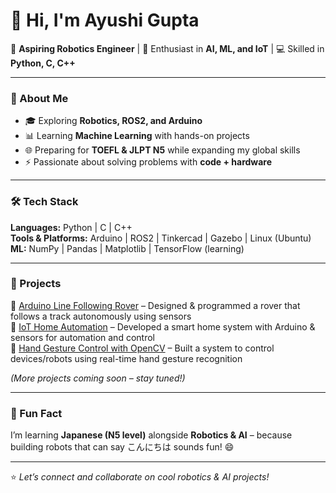 # 👋 Hi, I'm Ayushi Gupta  

🚀 **Aspiring Robotics Engineer** | 🤖 Enthusiast in **AI, ML, and IoT** | 💻 Skilled in **Python, C, C++**  

---

### 🌱 About Me  
- 🎓 Exploring **Robotics, ROS2, and Arduino**  
- 📊 Learning **Machine Learning** with hands-on projects  
- 🌐 Preparing for **TOEFL & JLPT N5** while expanding my global skills  
- ⚡ Passionate about solving problems with **code + hardware**  

---

### 🛠️ Tech Stack  
**Languages:** Python | C | C++  
**Tools & Platforms:** Arduino | ROS2 | Tinkercad | Gazebo | Linux (Ubuntu)  
**ML:** NumPy | Pandas | Matplotlib | TensorFlow (learning)  

---

### 🚀 Projects  
🔹 [Arduino Line Following Rover](#) – Designed & programmed a rover that follows a track autonomously using sensors  
🔹 [IoT Home Automation](#) – Developed a smart home system with Arduino & sensors for automation and control  
🔹 [Hand Gesture Control with OpenCV](#) – Built a system to control devices/robots using real-time hand gesture recognition   

*(More projects coming soon – stay tuned!)*  

---

### 🌟 Fun Fact  
I’m learning **Japanese (N5 level)** alongside **Robotics & AI** – because building robots that can say こんにちは sounds fun! 😄  

---

⭐️ *Let’s connect and collaborate on cool robotics & AI projects!*  
